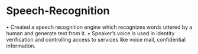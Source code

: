 # Speech-Recognition
• Created a speech recognition engine which recognizes words uttered by a human and generate text from it. • Speaker’s voice is used in identity verification and controlling access to services like voice mail, confidential information. 
